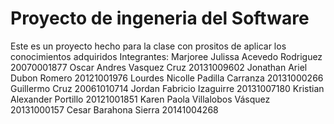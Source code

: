 # Proyecto de ingeneria del Software 
Este es un proyecto hecho para la clase con prositos de aplicar los conocimientos adquiridos 
Integrantes:
Marjoree Julissa Acevedo Rodriguez	20070001877
Oscar Andres Vasquez Cruz	20131009602
Jonathan Ariel Dubon Romero	20121001976
Lourdes Nicolle Padilla Carranza	20131000266
Guillermo Cruz	20061010714
Jordan Fabricio Izaguirre	20131007180
Kristian Alexander Portillo 	20121001851
Karen Paola Villalobos Vásquez	20131000157
Cesar Barahona Sierra	20141004268

